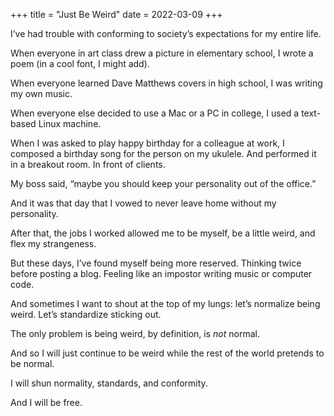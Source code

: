 +++
title = "Just Be Weird"
date = 2022-03-09
+++


I’ve had trouble with conforming to society’s expectations for my entire life.

When everyone in art class drew a picture in elementary school, I wrote a poem (in a cool font, I might add).

When everyone learned Dave Matthews covers in high school, I was writing my own music.

When everyone else decided to use a Mac or a PC in college, I used a text-based Linux machine.

When I was asked to play happy birthday for a colleague at work, I composed a birthday song for the person on my ukulele. And performed it in a breakout room. In front of clients.

My boss said, “maybe you should keep your personality out of the office.”

And it was that day that I vowed to never leave home without my personality. 

After that, the jobs I worked allowed me to be myself, be a little weird, and flex my strangeness.

But these days, I’ve found myself being more reserved. Thinking twice before posting a blog. Feeling like an impostor writing music or computer code.

And sometimes I want to shout at the top of my lungs: let’s normalize being weird. Let’s standardize sticking out.

The only problem is being weird, by definition, is _not_ normal. 

And so I will just continue to be weird while the rest of the world pretends to be normal.

I will shun normality, standards, and conformity.

And I will be free.